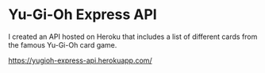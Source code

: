 # Yu-Gi-Oh Express API

I created an API hosted on Heroku that includes a list of different cards from the famous Yu-Gi-Oh card game.

https://yugioh-express-api.herokuapp.com/
